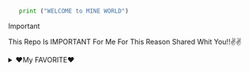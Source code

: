 ```Python

   print ("WELCOME to MINE WORLD")

```

> [!IMPORTANT]
> This Repo Is IMPORTANT For Me For This Reason Shared Whit You!!✌✌


<details>

<summary>❤My FAVORITE❤</summary>

## THE THINGS YOU SEE IN THIS REPO

📚 [BOOK](https://github.com/AliakbarSoli/Other_List/blob/main/Book.md)

🎹 [MUSIC]()

🎧 [PODCAST]()

🎬 [MOVIE]()



</details>
